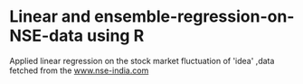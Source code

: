 # Linear and ensemble-regression-on-NSE-data using R
Applied linear regression on the stock market fluctuation of 'idea' ,data fetched from the www.nse-india.com
